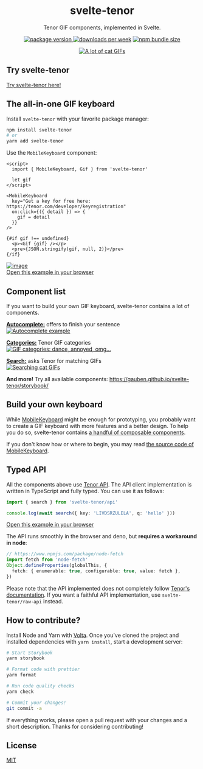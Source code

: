 <div align="center">

# svelte-tenor

Tenor GIF components, implemented in Svelte.

[![package version](https://img.shields.io/npm/v/svelte-tenor?style=flat-square&label=version) ![downloads per week](https://img.shields.io/npm/dm/svelte-tenor?style=flat-square)](https://www.npmjs.com/package/svelte-tenor) [![npm bundle size](https://img.shields.io/bundlephobia/min/svelte-tenor?style=flat-square)](https://bundlephobia.com/package/svelte-tenor)

[![A lot of cat GIFs](https://user-images.githubusercontent.com/48261497/140711042-28ce86cb-d0ef-4d15-a6b4-210d9c90b20b.png)](https://gauben.github.io/svelte-tenor/)

</div>

## Try svelte-tenor

[Try svelte-tenor here!](https://gauben.github.io/svelte-tenor/)

## The all-in-one GIF keyboard

Install `svelte-tenor` with your favorite package manager:

```bash
npm install svelte-tenor
# or
yarn add svelte-tenor
```

Use the `MobileKeyboard` component:

```svelte
<script>
  import { MobileKeyboard, Gif } from 'svelte-tenor'

  let gif
</script>

<MobileKeyboard
  key="Get a key for free here: https://tenor.com/developer/keyregistration"
  on:click={({ detail }) => {
    gif = detail
  }}
/>

{#if gif !== undefined}
  <p><Gif {gif} /></p>
  <pre>{JSON.stringify(gif, null, 2)}</pre>
{/if}
```

[![image](https://user-images.githubusercontent.com/48261497/142633427-4388ef75-1eb8-4c7a-a390-2563b8fb28ee.png)<br>Open this example in your browser](https://svelte.dev/repl/1d2b32821c494e2dae9c8921ea2e2e77?version=3)

## Component list

If you want to build your own GIF keyboard, svelte-tenor contains a lot of components.

[**Autocomplete:**](https://gauben.github.io/svelte-tenor/storybook/?path=/story/components-autocomplete--autocomplete) offers to finish your sentence<br>
[![Autocomplete example](https://user-images.githubusercontent.com/48261497/142628446-c03486db-929a-497c-ae20-455ec740d37b.png)](https://gauben.github.io/svelte-tenor/storybook/?path=/story/components-autocomplete--autocomplete)

[**Categories:**](https://gauben.github.io/svelte-tenor/storybook/?path=/story/components-categories--categories) Tenor GIF categories<br>
[![GIF categories: dance, annoyed, omg...](https://user-images.githubusercontent.com/48261497/142627729-c4be0b16-a594-4547-b62e-4e54490cdd79.png)](https://gauben.github.io/svelte-tenor/storybook/?path=/story/components-categories--categories)

[**Search:**](https://gauben.github.io/svelte-tenor/storybook/?path=/story/components-search--search) asks Tenor for matching GIFs<br>
[![Searching cat GIFs](https://user-images.githubusercontent.com/48261497/142628878-c526ea76-af42-4832-a7fe-e4f32f8082ad.png)](https://gauben.github.io/svelte-tenor/storybook/?path=/story/components-search--search)

**And more!** Try all available components: https://gauben.github.io/svelte-tenor/storybook/

## Build your own keyboard

While [MobileKeyboard](https://gauben.github.io/svelte-tenor/storybook/?path=/story/keyboards-mobilekeyboard--mobilekeyboard) might be enough for prototyping, you probably want to create a GIF keyboard with more features and a better design. To help you do so, svelte-tenor contains [a handful of composable components](https://gauben.github.io/svelte-tenor/storybook/?path=/story/components-autocomplete--autocomplete).

If you don't know how or where to begin, you may read [the source code of MobileKeyboard](https://github.com/GauBen/svelte-tenor/blob/main/src/lib/MobileKeyboard.svelte).

## Typed API

All the components above use [Tenor API](https://tenor.com/gifapi/documentation). The API client implementation is written in TypeScript and fully typed. You can use it as follows:

```ts
import { search } from 'svelte-tenor/api'

console.log(await search({ key: 'LIVDSRZULELA', q: 'hello' }))
```

[Open this example in your browser](https://svelte.dev/repl/359c66c0d2ed473a965b5b6bb886cab0?version=3)

The API runs smoothly in the browser and deno, but **requires a workaround in node**:

```ts
// https://www.npmjs.com/package/node-fetch
import fetch from 'node-fetch'
Object.defineProperties(globalThis, {
  fetch: { enumerable: true, configurable: true, value: fetch },
})
```

Please note that the API implemented does not completely follow [Tenor's documentation](https://tenor.com/gifapi/documentation). If you want a faithful API implementation, use `svelte-tenor/raw-api` instead.

## How to contribute?

Install Node and Yarn with [Volta](https://volta.sh/). Once you've cloned the project and installed dependencies with `yarn install`, start a development server:

```bash
# Start Storybook
yarn storybook

# Format code with prettier
yarn format

# Run code quality checks
yarn check

# Commit your changes!
git commit -a
```

If everything works, please open a pull request with your changes and a short description. Thanks for considering contributing!

## License

[MIT](https://github.com/GauBen/svelte-tenor/blob/main/LICENSE)
